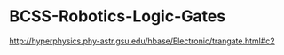 # BCSS-Robotics-Logic-Gates



http://hyperphysics.phy-astr.gsu.edu/hbase/Electronic/trangate.html#c2





